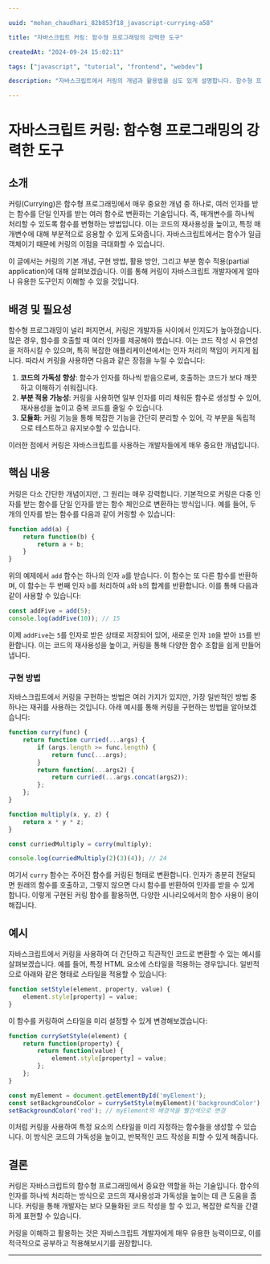 ```yaml
---

uuid: "mohan_chaudhari_82b853f18_javascript-currying-a58"

title: "자바스크립트 커링: 함수형 프로그래밍의 강력한 도구"

createdAt: "2024-09-24 15:02:11"

tags: ["javascript", "tutorial", "frontend", "webdev"]

description: "자바스크립트에서 커링의 개념과 활용법을 심도 있게 설명합니다. 함수형 프로그래밍을 이해하는 데 필수적입니다."

---
```


# 자바스크립트 커링: 함수형 프로그래밍의 강력한 도구

## 소개

커링(Currying)은 함수형 프로그래밍에서 매우 중요한 개념 중 하나로, 여러 인자를 받는 함수를 단일 인자를 받는 여러 함수로 변환하는 기술입니다. 즉, 매개변수를 하나씩 처리할 수 있도록 함수를 변형하는 방법입니다. 이는 코드의 재사용성을 높이고, 특정 매개변수에 대해 부분적으로 응용할 수 있게 도와줍니다. 자바스크립트에서는 함수가 일급 객체이기 때문에 커링의 이점을 극대화할 수 있습니다.

이 글에서는 커링의 기본 개념, 구현 방법, 활용 방안, 그리고 부분 함수 적용(partial application)에 대해 살펴보겠습니다. 이를 통해 커링이 자바스크립트 개발자에게 얼마나 유용한 도구인지 이해할 수 있을 것입니다.

## 배경 및 필요성

함수형 프로그래밍이 널리 퍼지면서, 커링은 개발자들 사이에서 인지도가 높아졌습니다. 많은 경우, 함수를 호출할 때 여러 인자를 제공해야 했습니다. 이는 코드 작성 시 유연성을 저하시킬 수 있으며, 특히 복잡한 애플리케이션에서는 인자 처리의 책임이 커지게 됩니다. 따라서 커링을 사용하면 다음과 같은 장점을 누릴 수 있습니다:

1. **코드의 가독성 향상**: 함수가 인자를 하나씩 받음으로써, 호출하는 코드가 보다 깨끗하고 이해하기 쉬워집니다.
2. **부분 적용 가능성**: 커링을 사용하면 일부 인자를 미리 채워둔 함수로 생성할 수 있어, 재사용성을 높이고 중복 코드를 줄일 수 있습니다.
3. **모듈화**: 커링 기능을 통해 복잡한 기능을 간단히 분리할 수 있어, 각 부분을 독립적으로 테스트하고 유지보수할 수 있습니다.

이러한 점에서 커링은 자바스크립트를 사용하는 개발자들에게 매우 중요한 개념입니다.

## 핵심 내용

커링은 다소 간단한 개념이지만, 그 원리는 매우 강력합니다. 기본적으로 커링은 다중 인자를 받는 함수를 단일 인자를 받는 함수 체인으로 변환하는 방식입니다. 예를 들어, 두 개의 인자를 받는 함수를 다음과 같이 커링할 수 있습니다:

```javascript
function add(a) {
    return function(b) {
        return a + b;
    }
}
```

위의 예제에서 `add` 함수는 하나의 인자 `a`를 받습니다. 이 함수는 또 다른 함수를 반환하며, 이 함수는 두 번째 인자 `b`를 처리하여 `a`와 `b`의 합계를 반환합니다. 이를 통해 다음과 같이 사용할 수 있습니다:

```javascript
const addFive = add(5);
console.log(addFive(10)); // 15
```

이제 `addFive`는 `5`를 인자로 받은 상태로 저장되어 있어, 새로운 인자 `10`을 받아 `15`를 반환합니다. 이는 코드의 재사용성을 높이고, 커링을 통해 다양한 함수 조합을 쉽게 만들어냅니다.

### 구현 방법

자바스크립트에서 커링을 구현하는 방법은 여러 가지가 있지만, 가장 일반적인 방법 중 하나는 재귀를 사용하는 것입니다. 아래 예시를 통해 커링을 구현하는 방법을 알아보겠습니다:

```javascript
function curry(func) {
    return function curried(...args) {
        if (args.length >= func.length) {
            return func(...args);
        }
        return function(...args2) {
            return curried(...args.concat(args2));
        };
    };
}

function multiply(x, y, z) {
    return x * y * z;
}

const curriedMultiply = curry(multiply);

console.log(curriedMultiply(2)(3)(4)); // 24
```

여기서 `curry` 함수는 주어진 함수를 커링된 형태로 변환합니다. 인자가 충분히 전달되면 원래의 함수를 호출하고, 그렇지 않으면 다시 함수를 반환하여 인자를 받을 수 있게 합니다. 이렇게 구현된 커링 함수를 활용하면, 다양한 시나리오에서의 함수 사용이 용이해집니다.

## 예시

자바스크립트에서 커링을 사용하여 더 간단하고 직관적인 코드로 변환할 수 있는 예시를 살펴보겠습니다. 예를 들어, 특정 HTML 요소에 스타일을 적용하는 경우입니다. 일반적으로 아래와 같은 형태로 스타일을 적용할 수 있습니다:

```javascript
function setStyle(element, property, value) {
    element.style[property] = value;
}
```

이 함수를 커링하여 스타일을 미리 설정할 수 있게 변경해보겠습니다:

```javascript
function currySetStyle(element) {
    return function(property) {
        return function(value) {
            element.style[property] = value;
        };
    };
}

const myElement = document.getElementById('myElement');
const setBackgroundColor = currySetStyle(myElement)('backgroundColor');
setBackgroundColor('red'); // myElement의 배경색을 빨간색으로 변경
```

이처럼 커링을 사용하여 특정 요소의 스타일을 미리 지정하는 함수들을 생성할 수 있습니다. 이 방식은 코드의 가독성을 높이고, 반복적인 코드 작성을 피할 수 있게 해줍니다.

## 결론

커링은 자바스크립트의 함수형 프로그래밍에서 중요한 역할을 하는 기술입니다. 함수의 인자를 하나씩 처리하는 방식으로 코드의 재사용성과 가독성을 높이는 데 큰 도움을 줍니다. 커링을 통해 개발자는 보다 모듈화된 코드 작성을 할 수 있고, 복잡한 로직을 간결하게 표현할 수 있습니다.

커링을 이해하고 활용하는 것은 자바스크립트 개발자에게 매우 유용한 능력이므로, 이를 적극적으로 공부하고 적용해보시기를 권장합니다. 

---
